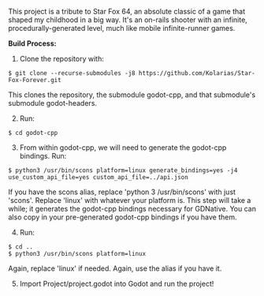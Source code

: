 This project is a tribute to Star Fox 64, an absolute classic of a game that shaped my childhood in a big way. It's an on-rails shooter with an infinite, procedurally-generated level, much like mobile infinite-runner games.

**Build Process:**
1) Clone the repository with: 
```
$ git clone --recurse-submodules -j8 https://github.com/Kolarias/Star-Fox-Forever.git
```
This clones the repository, the submodule godot-cpp, and that submodule's submodule godot-headers.

2) Run: 
```
$ cd godot-cpp
```
3) From within godot-cpp, we will need to generate the godot-cpp bindings. Run:
```
$ python3 /usr/bin/scons platform=linux generate_bindings=yes -j4 use_custom_api_file=yes custom_api_file=../api.json
```
If you have the scons alias, replace 'python 3 /usr/bin/scons' with just 'scons'. Replace 'linux' with whatever your platform is. This step will take a while; it generates the godot-cpp bindings necessary for GDNative. You can also copy in your pre-generated godot-cpp bindings if you have them. 

4) Run:
```
$ cd ..
$ python3 /usr/bin/scons platform=linux
```
Again, replace 'linux' if needed. Again, use the alias if you have it.

5) Import Project/project.godot into Godot and run the project!
